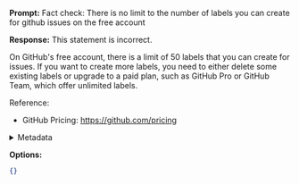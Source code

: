 **Prompt:**
Fact check: There is no limit to the number of labels you can create for github issues on the free account

**Response:**
This statement is incorrect. 

On GitHub's free account, there is a limit of 50 labels that you can create for issues. If you want to create more labels, you need to either delete some existing labels or upgrade to a paid plan, such as GitHub Pro or GitHub Team, which offer unlimited labels.

Reference:
- GitHub Pricing: https://github.com/pricing

<details><summary>Metadata</summary>

- Duration: 3209 ms
- Datetime: 2023-09-02T17:55:25.174504
- Model: gpt-3.5-turbo-0613

</details>

**Options:**
```json
{}
```

